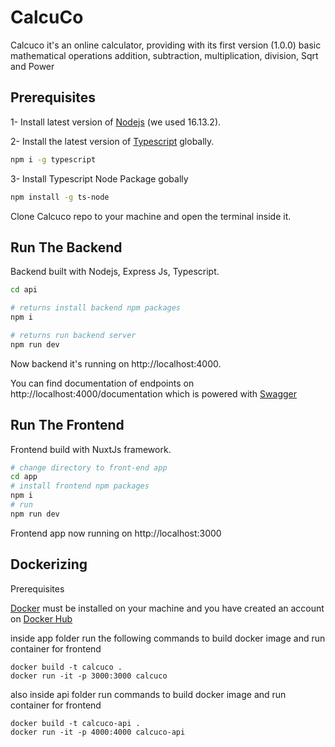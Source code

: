 # CalcuCo

Calcuco it's an online calculator, providing with its first version (1.0.0)
basic mathematical operations addition, subtraction, multiplication, division, Sqrt and Power

## Prerequisites
1- Install latest version of [Nodejs](https://nodejs.org) (we used 16.13.2).

2- Install the latest version of [Typescript](https://www.typescriptlang.org/) globally.
```bash
npm i -g typescript
```
3- Install Typescript Node Package gobally 
```bash
npm install -g ts-node
```

Clone Calcuco repo to your machine and open the terminal inside it.

## Run The Backend
Backend built with Nodejs, Express Js, Typescript.
```bash
cd api

# returns install backend npm packages
npm i

# returns run backend server
npm run dev
```
Now backend it's running on http://localhost:4000.

You can  find documentation of endpoints on http://localhost:4000/documentation which is powered with [Swagger](https://swagger.io/)
## Run The Frontend
Frontend build with NuxtJs framework.
```bash
# change directory to front-end app
cd app
# install frontend npm packages
npm i 
# run 
npm run dev
```
Frontend app now running on http://localhost:3000

## Dockerizing
Prerequisites

[Docker](https://docs.docker.com/get-started/) must be installed on your machine and you have created an  account on [Docker Hub](https://hub.docker.com/)

inside app folder run the following commands to build  docker image and run container for frontend
```
docker build -t calcuco .
docker run -it -p 3000:3000 calcuco
```
also inside api folder run commands to build  docker image and run container for frontend
```
docker build -t calcuco-api .
docker run -it -p 4000:4000 calcuco-api
```
